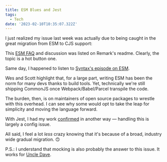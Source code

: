 ```yaml
---
title: ESM Blues and Jest
tags:
  - Tech
date: '2023-02-10T10:35:07.322Z'
---
```


I just realized my issue last week was actually due to being caught in the great migration from ESM to CJS support:

This [ESM FAQ](https://gist.github.com/sindresorhus/a39789f98801d908bbc7ff3ecc99d99c) and discussion was listed on Remark's readme. Clearly, the topic is a hot button one.

Same day, I happened to listen to [Syntax's episode on ESM](https://syntax.fm/show/570/node-js-cjs-esm).

Wes and Scott highlight that, for a large part, writing ESM has been the norm for many devs thanks to build tools. Yet, technically we're still shipping CommonJS once Webpack/Babel/Parcel transpile the code.

The burden, then, is on maintainers of open source packages to wrestle with this overhead. I can see why some would opt to take the leap for simplicity and moving the language forward.

With Jest, I had my work [confirmed](https://gist.github.com/sindresorhus/a39789f98801d908bbc7ff3ecc99d99c#im-having-problems-with-esm-and-jest) in another way — handling this is largely a config issue.

All said, I feel a lot _less_ crazy knowing that it's because of a broad, industry wide gradual migration. 🙃

P.S.: I understand that mocking is also probably the answer to this issue. It works for [Uncle Dave](https://daverupert.com/2023/01/using-ai-to-appease-jest/).
